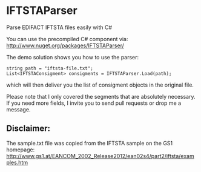 # IFTSTAParser
Parse EDIFACT IFTSTA files easily with C#

You can use the precompiled C# component via:
http://www.nuget.org/packages/IFTSTAParser/

The demo solution shows you how to use the parser:


```
string path = "iftsta-file.txt";
List<IFTSTAConsigment> consigments = IFTSTAParser.Load(path);
```

which will then deliver you the list  of consigment objects in the original file.

Please note that I only covered the segments that are absolutely necessary. If you need more fields, I invite you to send pull requests or drop me a message.

## Disclaimer:
The sample.txt file was copied from the IFTSTA sample on the GS1 homepage:
http://www.gs1.at/EANCOM_2002_Release2012/ean02s4/part2/iftsta/examples.htm
